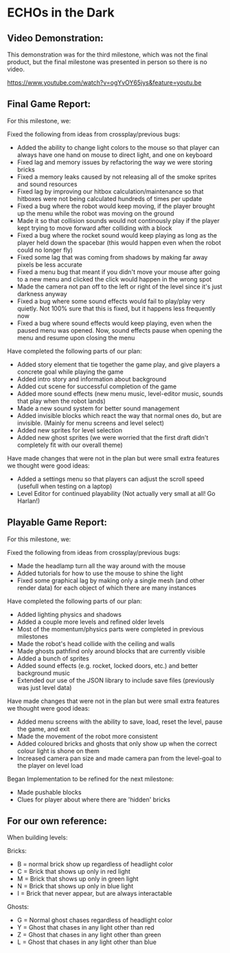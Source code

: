 # ECHOs in the Dark

## Video Demonstration:

This demonstration was for the third milestone, which was not the final product, but the final milestone was presented in person so there is no video.

https://www.youtube.com/watch?v=ogYvOY65jys&feature=youtu.be

## Final Game Report:

For this milestone, we:

Fixed the following from ideas from crossplay/previous bugs:
- Added the ability to change light colors to the mouse so that player can always have one hand on mouse to direct light, and one on keyboard
- Fixed lag and memory issues by refactoring the way we were storing bricks
- Fixed a memory leaks caused by not releasing all of the smoke sprites and sound resources
- Fixed lag by improving our hitbox calculation/maintenance so that hitboxes were not being calculated hundreds of times per update
- Fixed a bug where the robot would keep moving, if the player brought up the menu while the robot was moving on the ground
- Made it so that collision sounds would not continously play if the player kept trying to move forward after colliding with a block
- Fixed a bug where the rocket sound would keep playing as long as the player held down the spacebar (this would happen even when the robot could no longer fly)
- Fixed some lag that was coming from shadows by making far away pixels be less accurate
- Fixed a menu bug that meant if you didn't move your mouse after going to a new menu and clicked the click would happen in the wrong spot
- Made the camera not pan off to the left or right of the level since it's just darkness anyway
- Fixed a bug where some sound effects would fail to play/play very quietly. Not 100% sure that this is fixed, but it happens less frequently now
- Fixed a bug where sound effects would keep playing, even when the paused menu was opened. Now, sound effects pause when opening the menu and resume upon closing the menu

Have completed the following parts of our plan:
- Added story element that tie together the game play, and give players a concrete goal while playing the game
- Added intro story and information about background
- Added cut scene for successful completion of the game
- Added more sound effects (new menu music, level-editor music, sounds that play when the robot lands)
- Made a new sound system for better sound management
- Added invisible blocks which react the way that normal ones do, but are invisible. (Mainly for menu screens and level select)
- Added new sprites for level selection
- Added new ghost sprites (we were worried that the first draft didn't completely fit with our overall theme)

Have made changes that were not in the plan but were small extra features we thought were good ideas:
- Added a settings menu so that players can adjust the scroll speed (usefull when testing on a laptop)
- Level Editor for continued playability (Not actually very small at all! Go Harlan!)



## Playable Game Report:

For this milestone, we:

Fixed the following from ideas from crossplay/previous bugs:
- Made the headlamp turn all the way around with the mouse
- Added tutorials for how to use the mouse to shine the light
- Fixed some graphical lag by making only a single mesh (and other render data) for each object of which there are many instances

Have completed the following parts of our plan:
- Added lighting physics and shadows
- Added a couple more levels and refined older levels
- Most of the momentum/physics parts were completed in previous milestones
- Made the robot's head collide with the ceiling and walls
- Made ghosts pathfind only around blocks that are currently visible
- Added a bunch of sprites
- Added sound effects (e.g. rocket, locked doors, etc.) and better background music
- Extended our use of the JSON library to include save files (previously was just level data)

Have made changes that were not in the plan but were small extra features we thought were good ideas:
- Added menu screens with the ability to save, load, reset the level, pause the game, and exit
- Made the movement of the robot more consistent
- Added coloured bricks and ghosts that only show up when the correct colour light is shone on them
- Increased camera pan size and made camera pan from the level-goal to the player on level load

Began Implementation to be refined for the next milestone:
- Made pushable blocks
- Clues for player about where there are 'hidden' bricks



## For our own reference:

When building levels:
 
 Bricks:
 
  - B = normal brick show up regardless of headlight color
  - C = Brick that shows up only in red light
  - M = Brick that shows up only in green light
  - N = Brick that shows up only in blue light
  - I = Brick that never appear, but are always interactable
  
Ghosts:
  
  - G = Normal ghost chases regardless of headlight color
  - Y = Ghost that chases in any light other than red
  - Z = Ghost that chases in any light other than green
  - L = Ghost that chases in any light other than blue
